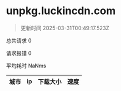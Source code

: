 
  # unpkg.luckincdn.com

  > 更新时间 2025-03-31T00:49:17.523Z
  
  总共请求 0

  请求报错 0

  平均耗时 NaNms

|城市|ip|下载大小|速度|
|-----|----------|---|---|

  